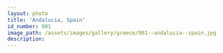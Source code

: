 ```yaml
---
layout: photo
title: 'Andalucia, Spain'
id_number: 901
image_path: /assets/images/gallery/greece/901--andalucia--spain.jpg
description:
---
```

